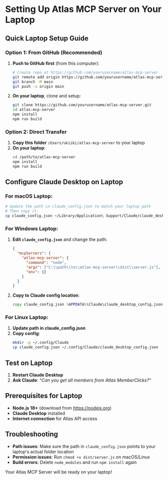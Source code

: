 # Setting Up Atlas MCP Server on Your Laptop

## Quick Laptop Setup Guide

### Option 1: From GitHub (Recommended)
1. **Push to GitHub first** (from this computer):
   ```bash
   # Create repo at https://github.com/yourusername/atlas-mcp-server
   git remote add origin https://github.com/yourusername/atlas-mcp-server.git
   git branch -M main
   git push -u origin main
   ```

2. **On your laptop**, clone and setup:
   ```bash
   git clone https://github.com/yourusername/atlas-mcp-server.git
   cd atlas-mcp-server
   npm install
   npm run build
   ```

### Option 2: Direct Transfer
1. **Copy this folder** `/Users/ukiiki/atlas-mcp-server` to your laptop
2. **On your laptop**:
   ```bash
   cd /path/to/atlas-mcp-server
   npm install
   npm run build
   ```

## Configure Claude Desktop on Laptop

### For macOS Laptop:
```bash
# Update the path in claude_config.json to match your laptop path
# Then copy it:
cp claude_config.json ~/Library/Application\ Support/Claude/claude_desktop_config.json
```

### For Windows Laptop:
1. **Edit `claude_config.json`** and change the path:
   ```json
   {
     "mcpServers": {
       "atlas-mcp-server": {
         "command": "node",
         "args": ["C:\\path\\to\\atlas-mcp-server\\dist\\server.js"],
         "env": {}
       }
     }
   }
   ```

2. **Copy to Claude config location**:
   ```cmd
   copy claude_config.json %APPDATA%\Claude\claude_desktop_config.json
   ```

### For Linux Laptop:
1. **Update path in claude_config.json**
2. **Copy config**:
   ```bash
   mkdir -p ~/.config/Claude
   cp claude_config.json ~/.config/Claude/claude_desktop_config.json
   ```

## Test on Laptop
1. **Restart Claude Desktop**
2. **Ask Claude**: *"Can you get all members from Atlas MemberClicks?"*

## Prerequisites for Laptop
- **Node.js 18+** (download from https://nodejs.org)
- **Claude Desktop** installed
- **Internet connection** for Atlas API access

## Troubleshooting
- **Path issues**: Make sure the path in `claude_config.json` points to your laptop's actual folder location
- **Permission issues**: Run `chmod +x dist/server.js` on macOS/Linux
- **Build errors**: Delete `node_modules` and run `npm install` again

Your Atlas MCP Server will be ready on your laptop!
